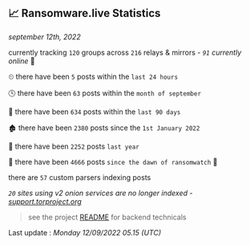 
## 📈 Ransomware.live Statistics
_september 12th, 2022_

currently tracking `120` groups across `216` relays & mirrors - _`91` currently online_ 📡

⏲ there have been `5` posts within the `last 24 hours`

🕓 there have been `63` posts within the `month of september`

📅 there have been `634` posts within the `last 90 days`

🏚 there have been `2380` posts since the `1st January 2022`

🚀 there have been `2252` posts `last year`

🦕 there have been `4666` posts `since the dawn of ransomwatch` 🐣

there are `57` custom parsers indexing posts

_`20` sites using v2 onion services are no longer indexed - [support.torproject.org](https://support.torproject.org/onionservices/v2-deprecation/)_

> see the project [README](https://github.com/jmousqueton/ransomwatch#readme) for backend technicals



Last update : _Monday 12/09/2022 05.15 (UTC)_

